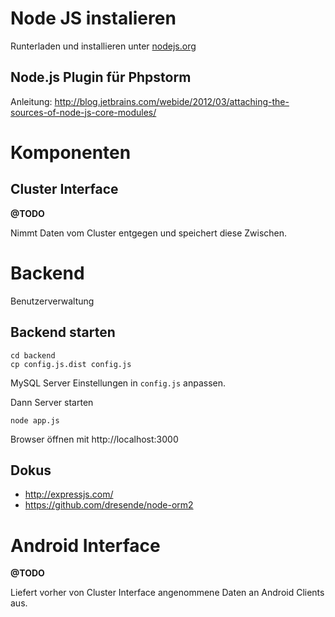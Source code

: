 
# Node JS instalieren

Runterladen und installieren unter [nodejs.org](http://nodejs.org/)


## Node.js Plugin für Phpstorm ##

Anleitung: http://blog.jetbrains.com/webide/2012/03/attaching-the-sources-of-node-js-core-modules/



# Komponenten #

## Cluster Interface ##
__@TODO__

Nimmt Daten vom Cluster entgegen und speichert diese Zwischen.

# Backend #

Benutzerverwaltung

## Backend starten ##

    cd backend
    cp config.js.dist config.js


MySQL Server Einstellungen in `config.js` anpassen.

Dann Server starten

    node app.js

Browser öffnen mit http://localhost:3000

## Dokus ##

* http://expressjs.com/
* https://github.com/dresende/node-orm2


# Android Interface #
__@TODO__

Liefert vorher von Cluster Interface angenommene Daten an Android Clients aus.